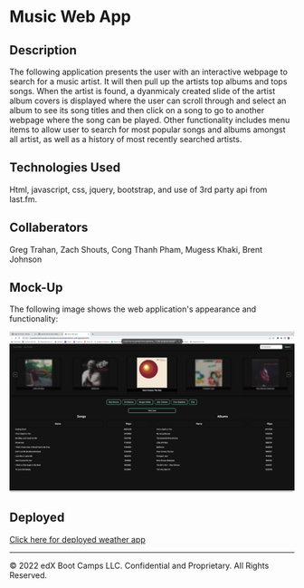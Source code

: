 #  Music Web App

## Description

The following application presents the user with an interactive webpage to search for a music artist.  It will then pull up the artists top albums and tops songs. When the artist is found, a dyanmicaly created slide of the artist album covers is displayed where the user can scroll through and select an album to see its song titles and then click on a song to go to another webpage where the song can be played.  Other functionality includes menu items to allow user to search for most popular songs and albums amongst all artist, as well as a history of most recently searched artists.

## Technologies Used

Html, javascript, css, jquery, bootstrap, and use of 3rd party api from last.fm.

## Collaberators
Greg Trahan, Zach Shouts, Cong Thanh Pham, Mugess Khaki, Brent Johnson

## Mock-Up

The following image shows the web application's appearance and functionality:

![The music web app includes a search option for a musical artist which will fetch top albums and songs from the artist and allow interaction from the user for more discoverable functionality.](./assets/screen-shot.png/)

## Deployed

[Click here for deployed weather app](https://zachshouts.github.io/music-web-app/)
- - -
© 2022 edX Boot Camps LLC. Confidential and Proprietary. All Rights Reserved.
